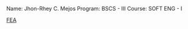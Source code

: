 Name: Jhon-Rhey C. Mejos
Program: BSCS - III
Course: SOFT ENG - I

<!-- **Application of machine intelligence and deep learning in the subdomain of audio analysis is rapidly growing. Some examples include automatic speech recognition, digital signal processing, and audio classification, tagging and generation. Virtual assistants such as Alexa, Siri and Google Home are largely built atop models that can perform perform artificial cognition from audio data.** -->

<!-- **To train any statistical or ML model, we need to first extract useful features from an audio signal. Audio feature extraction is a necessary step in audio signal processing, which is a subfield of signal processing. It deals with the processing or manipulation of audio signals. It removes unwanted noise and balances the time-frequency ranges by converting digital and analog signals. It focuses on computational methods for altering the sounds.** -->

[FEA](https://devopedia.org/audio-feature-extraction)
